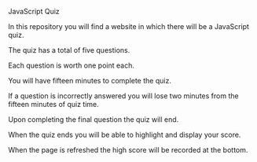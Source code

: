 JavaScript Quiz

In this repository you will find a website in which there will be a JavaScript quiz.

The quiz has a total of five questions.

Each question is worth one point each.

You will have fifteen minutes to complete the quiz.

If a question is incorrectly answered you will lose two minutes from the fifteen minutes of quiz time.

Upon completing the final question the quiz will end.

When the quiz ends you will be able to highlight and display your score.

When the page is refreshed the high score will be recorded at the bottom.


